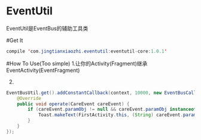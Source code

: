 # EventUtil
EventUtil是EventBus的辅助工具类

#Get It
```java  
compile 'com.jingtianxiaozhi.eventutil:eventutil-core:1.0.1'
```

#How To Use(Too simple)
1.让你的Activity(Fragment)继承EventActivity(EventFragment)

2.
```java  
EventBusUtil.get().addConstantCallback(context, 10000, new EventBusCallback() {
    @Override
    public void operate(CareEvent careEvent) {
        if (careEvent.paramObj != null && careEvent.paramObj instanceof String) {
            Toast.makeText(FirstActivity.this, (String) careEvent.paramObj, Toast.LENGTH_SHORT).show();
        }
    }
});
```
